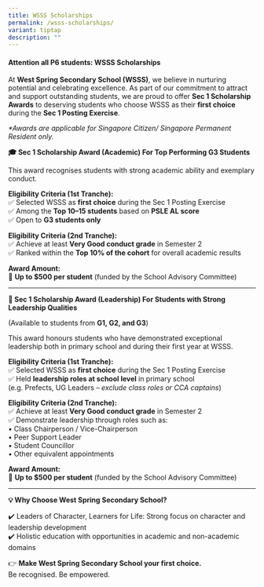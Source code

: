 ```yaml
---
title: WSSS Scholarships
permalink: /wsss-scholarships/
variant: tiptap
description: ""
---
```

<h4><strong>Attention all P6 students: WSSS Scholarships &nbsp;&nbsp;&nbsp;</strong></h4>
<p>At <strong>West Spring Secondary School (WSSS)</strong>, we believe in
nurturing potential and celebrating excellence. As part of our commitment
to attract and support outstanding students, we are proud to offer <strong>Sec 1 Scholarship Awards</strong> to
deserving students who choose WSSS as their <strong>first choice</strong> during
the <strong>Sec 1 Posting Exercise</strong>.</p>
<p><em>*Awards are applicable for Singapore Citizen/ Singapore Permanent Resident only.</em>
</p>
<p><strong>🎓 Sec 1 Scholarship Award (Academic) For Top Performing G3 Students</strong>
</p>
<p>This award recognises students with strong academic ability and exemplary
conduct.</p>
<p><strong>Eligibility Criteria (1st Tranche):</strong>
<br>✅ Selected WSSS as <strong>first choice</strong> during the Sec 1 Posting
Exercise
<br>✅ Among the <strong>Top 10–15 students</strong> based on <strong>PSLE AL score</strong>
<br>✅ Open to <strong>G3 students only</strong>
</p>
<p><strong>Eligibility Criteria (2nd Tranche):</strong>
<br>✅ Achieve at least <strong>Very Good conduct grade</strong> in Semester
2
<br>✅ Ranked within the <strong>Top 10% of the cohort</strong> for overall academic
results</p>
<p><strong>Award Amount:</strong>
<br>🎁 <strong>Up to $500 per student</strong> (funded by the School Advisory
Committee)</p>
<hr>
<p><strong>🌱 Sec 1 Scholarship Award (Leadership) For Students with Strong Leadership Qualities</strong>
</p>
<p>(Available to students from <strong>G1, G2, and G3</strong>)</p>
<p>This award honours students who have demonstrated exceptional leadership
both in primary school and during their first year at WSSS.</p>
<p><strong>Eligibility Criteria (1st Tranche):</strong>
<br>✅ Selected WSSS as <strong>first choice</strong> during the Sec 1 Posting
Exercise
<br>✅ Held <strong>leadership roles at school level</strong> in primary school
<br>(e.g. Prefects, UG Leaders – <em>exclude class roles or CCA captains</em>)</p>
<p><strong>Eligibility Criteria (2nd Tranche):</strong>
<br>✅ Achieve at least <strong>Very Good conduct grade</strong> in Semester
2
<br>✅ Demonstrate leadership through roles such as:
<br>• Class Chairperson / Vice-Chairperson
<br>• Peer Support Leader
<br>• Student Councillor
<br>• Other equivalent appointments</p>
<p><strong>Award Amount:</strong>
<br>🎁 <strong>Up to $500 per student</strong> (funded by the School Advisory
Committee)</p>
<hr>
<p><strong>💡 Why Choose West Spring Secondary School?</strong>
</p>
<p>✔️ Leaders of Character, Learners for Life: Strong focus on character
and leadership development
<br>✔️ Holistic education with opportunities in academic and non-academic
domains</p>
<p>👉 <strong>Make West Spring Secondary School your first choice.</strong>
<br>Be recognised. Be empowered.</p>
<p>
<br>
</p>
<p></p>
<p></p>
<p></p>
<p></p>
<p></p>
<p></p>
<p></p>
<p></p>
<p></p>
<p></p>
<p></p>
<p></p>
<p></p>
<p></p>
<p></p>
<p></p>
<p></p>
<p></p>
<p></p>
<p></p>
<p></p>
<p></p>
<p></p>
<p></p>
<p></p>
<p></p>
<p></p>
<p></p>
<p></p>
<p></p>
<p></p>
<p></p>
<p></p>
<p></p>
<p></p>
<p></p>
<p></p>